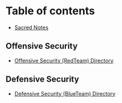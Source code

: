 # Table of contents

* [Sacred Notes](README.md)

## Offensive Security

* [Offensive Security (RedTeam) Directory](offensive-security/offensive-security-redteam-directory.md)

## Defensive Security

* [Defensive Security (BlueTeam) Directory](defensive-security/defensive-security-blueteam-directory.md)
